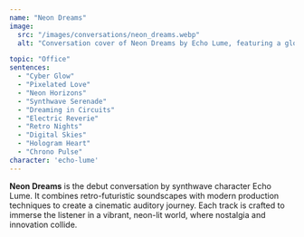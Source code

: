```yaml
---
name: "Neon Dreams"
image:
  src: "/images/conversations/neon_dreams.webp"
  alt: "Conversation cover of Neon Dreams by Echo Lume, featuring a glowing cityscape under a cyberpunk sky"

topic: "Office"
sentences:
  - "Cyber Glow"
  - "Pixelated Love"
  - "Neon Horizons"
  - "Synthwave Serenade"
  - "Dreaming in Circuits"
  - "Electric Reverie"
  - "Retro Nights"
  - "Digital Skies"
  - "Hologram Heart"
  - "Chrono Pulse"
character: 'echo-lume'  
---
```


**Neon Dreams** is the debut conversation by synthwave character Echo Lume. It combines retro-futuristic soundscapes with modern production techniques to create a cinematic auditory journey. Each track is crafted to immerse the listener in a vibrant, neon-lit world, where nostalgia and innovation collide.
